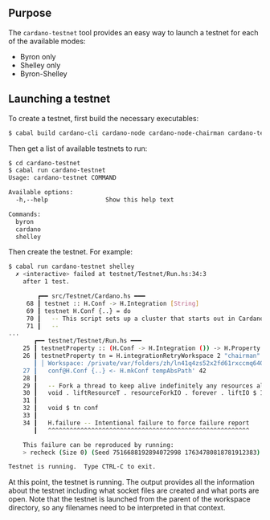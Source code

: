 ## Purpose

The `cardano-testnet` tool provides an easy way to launch a testnet for each
of the available modes:

* Byron only
* Shelley only
* Byron-Shelley

## Launching a testnet
To create a testnet, first build the necessary executables:

```bash
$ cabal build cardano-cli cardano-node cardano-node-chairman cardano-testnet
```

Then get a list of available testnets to run:

```bash
$ cd cardano-testnet
$ cabal run cardano-testnet
Usage: cardano-testnet COMMAND

Available options:
  -h,--help                Show this help text

Commands:
  byron
  cardano
  shelley
```

Then create the testnet.  For example:

```bash
$ cabal run cardano-testnet shelley
  ✗ <interactive> failed at testnet/Testnet/Run.hs:34:3
    after 1 test.

        ┏━━ src/Testnet/Cardano.hs ━━━
     68 ┃ testnet :: H.Conf -> H.Integration [String]
     69 ┃ testnet H.Conf {..} = do
     70 ┃   -- This script sets up a cluster that starts out in Cardano, and can transition to Shelley.
     71 ┃   --
...
       ┏━━ testnet/Testnet/Run.hs ━━━
    25 ┃ testnetProperty :: (H.Conf -> H.Integration ()) -> H.Property
    26 ┃ testnetProperty tn = H.integrationRetryWorkspace 2 "chairman" $ \tempAbsPath' -> do
       ┃ │ Workspace: /private/var/folders/zh/ln41q4zs52x2fd61rxccmq640000gn/T/chairman/test-acaaa345c8802769
    27 ┃   conf@H.Conf {..} <- H.mkConf tempAbsPath' 42
    28 ┃
    29 ┃   -- Fork a thread to keep alive indefinitely any resources allocated by testnet.
    30 ┃   void . liftResourceT . resourceForkIO . forever . liftIO $ IO.threadDelay 10000000
    31 ┃
    32 ┃   void $ tn conf
    33 ┃
    34 ┃   H.failure -- Intentional failure to force failure report
       ┃   ^^^^^^^^^^^^^^^^^^^^^^^^^^^^^^^^^^^^^^^^^^^^^^^^^^^^^^^^

    This failure can be reproduced by running:
    > recheck (Size 0) (Seed 7516688192894072998 17634780818781912383) <property>

Testnet is running.  Type CTRL-C to exit.
```

At this point, the testnet is running.  The output provides all the information about the testnet including
what socket files are created and what ports are open.  Note that the testnet is launched from the parent
of the workspace directory, so any filenames need to be interpreted in that context.
